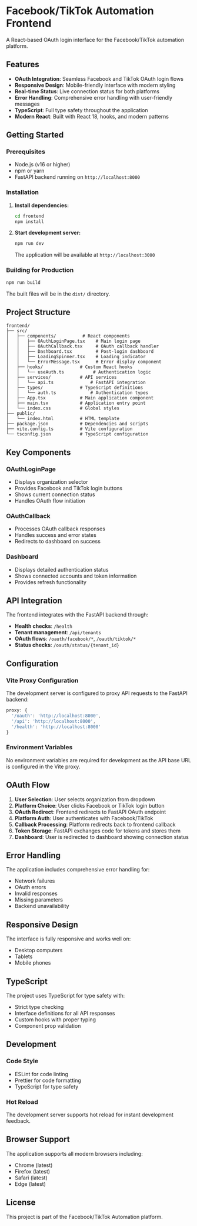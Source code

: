 # Facebook/TikTok Automation Frontend

A React-based OAuth login interface for the Facebook/TikTok automation platform.

## Features

- **OAuth Integration**: Seamless Facebook and TikTok OAuth login flows
- **Responsive Design**: Mobile-friendly interface with modern styling
- **Real-time Status**: Live connection status for both platforms
- **Error Handling**: Comprehensive error handling with user-friendly messages
- **TypeScript**: Full type safety throughout the application
- **Modern React**: Built with React 18, hooks, and modern patterns

## Getting Started

### Prerequisites

- Node.js (v16 or higher)
- npm or yarn
- FastAPI backend running on `http://localhost:8000`

### Installation

1. **Install dependencies:**
   ```bash
   cd frontend
   npm install
   ```

2. **Start development server:**
   ```bash
   npm run dev
   ```

   The application will be available at `http://localhost:3000`

### Building for Production

```bash
npm run build
```

The built files will be in the `dist/` directory.

## Project Structure

```
frontend/
├── src/
│   ├── components/          # React components
│   │   ├── OAuthLoginPage.tsx    # Main login page
│   │   ├── OAuthCallback.tsx     # OAuth callback handler
│   │   ├── Dashboard.tsx         # Post-login dashboard
│   │   ├── LoadingSpinner.tsx    # Loading indicator
│   │   └── ErrorMessage.tsx      # Error display component
│   ├── hooks/              # Custom React hooks
│   │   └── useAuth.ts           # Authentication logic
│   ├── services/           # API services
│   │   └── api.ts              # FastAPI integration
│   ├── types/              # TypeScript definitions
│   │   └── auth.ts             # Authentication types
│   ├── App.tsx             # Main application component
│   ├── main.tsx            # Application entry point
│   └── index.css           # Global styles
├── public/
│   └── index.html          # HTML template
├── package.json            # Dependencies and scripts
├── vite.config.ts          # Vite configuration
└── tsconfig.json           # TypeScript configuration
```

## Key Components

### OAuthLoginPage
- Displays organization selector
- Provides Facebook and TikTok login buttons
- Shows current connection status
- Handles OAuth flow initiation

### OAuthCallback
- Processes OAuth callback responses
- Handles success and error states
- Redirects to dashboard on success

### Dashboard
- Displays detailed authentication status
- Shows connected accounts and token information
- Provides refresh functionality

## API Integration

The frontend integrates with the FastAPI backend through:

- **Health checks**: `/health`
- **Tenant management**: `/api/tenants`
- **OAuth flows**: `/oauth/facebook/*`, `/oauth/tiktok/*`
- **Status checks**: `/oauth/status/{tenant_id}`

## Configuration

### Vite Proxy Configuration

The development server is configured to proxy API requests to the FastAPI backend:

```typescript
proxy: {
  '/oauth': 'http://localhost:8000',
  '/api': 'http://localhost:8000',
  '/health': 'http://localhost:8000'
}
```

### Environment Variables

No environment variables are required for development as the API base URL is configured in the Vite proxy.

## OAuth Flow

1. **User Selection**: User selects organization from dropdown
2. **Platform Choice**: User clicks Facebook or TikTok login button
3. **OAuth Redirect**: Frontend redirects to FastAPI OAuth endpoint
4. **Platform Auth**: User authenticates with Facebook/TikTok
5. **Callback Processing**: Platform redirects back to frontend callback
6. **Token Storage**: FastAPI exchanges code for tokens and stores them
7. **Dashboard**: User is redirected to dashboard showing connection status

## Error Handling

The application includes comprehensive error handling for:

- Network failures
- OAuth errors
- Invalid responses
- Missing parameters
- Backend unavailability

## Responsive Design

The interface is fully responsive and works well on:

- Desktop computers
- Tablets
- Mobile phones

## TypeScript

The project uses TypeScript for type safety with:

- Strict type checking
- Interface definitions for all API responses
- Custom hooks with proper typing
- Component prop validation

## Development

### Code Style

- ESLint for code linting
- Prettier for code formatting
- TypeScript for type safety

### Hot Reload

The development server supports hot reload for instant development feedback.

## Browser Support

The application supports all modern browsers including:

- Chrome (latest)
- Firefox (latest)
- Safari (latest)
- Edge (latest)

## License

This project is part of the Facebook/TikTok Automation platform.